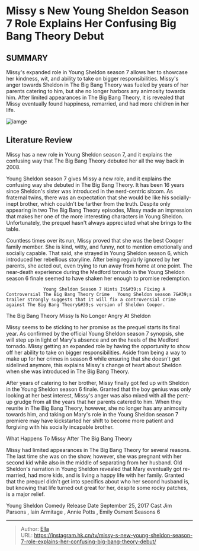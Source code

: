 # Missy s New Young Sheldon Season 7 Role Explains Her Confusing Big Bang Theory Debut


## SUMMARY 



  Missy&#39;s expanded role in Young Sheldon season 7 allows her to showcase her kindness, wit, and ability to take on bigger responsibilities.   Missy&#39;s anger towards Sheldon in The Big Bang Theory was fueled by years of her parents catering to him, but she no longer harbors any animosity towards him.   After limited appearances in The Big Bang Theory, it is revealed that Missy eventually found happiness, remarried, and had more children in her life.  

![iamge](https://static1.srcdn.com/wordpress/wp-content/uploads/wm/2024/01/raegan-revord-as-missy-from-young-sheldon-courtney-henggeler-as-missy-from-the-big-bang-theory.jpg)

## Literature Review

Missy has a new role in Young Sheldon season 7, and it explains the confusing way that The Big Bang Theory debuted her all the way back in 2008.




Young Sheldon season 7 gives Missy a new role, and it explains the confusing way she debuted in The Big Bang Theory. It has been 16 years since Sheldon&#39;s sister was introduced in the nerd-centric sitcom. As fraternal twins, there was an expectation that she would be like his socially-inept brother, which couldn&#39;t be farther from the truth. Despite only appearing in two The Big Bang Theory episodes, Missy made an impression that makes her one of the more interesting characters in Young Sheldon. Unfortunately, the prequel hasn&#39;t always appreciated what she brings to the table.




Countless times over its run, Missy proved that she was the best Cooper family member. She is kind, witty, and funny, not to mention emotionally and socially capable. That said, she strayed in Young Sheldon season 6, which introduced her rebellious storyline. After being regularly ignored by her parents, she acted out, even trying to run away from home at one point. The near-death experience during the Medford tornado in the Young Sheldon season 6 finale seemed to have shaken her enough to promise redemption.

                  Young Sheldon Season 7 Hints It&#39;s Fixing A Controversial The Big Bang Theory Crime   Young Sheldon season 7&#39;s trailer strongly suggests that it will fix a controversial crime against The Big Bang Theory&#39;s version of Sheldon Cooper.    


 The Big Bang Theory Missy Is No Longer Angry At Sheldon 
          

Missy seems to be sticking to her promise as the prequel starts its final year. As confirmed by the official Young Sheldon season 7 synopsis, she will step up in light of Mary&#39;s absence and on the heels of the Medford tornado. Missy getting an expanded role by having the opportunity to show off her ability to take on bigger responsibilities. Aside from being a way to make up for her crimes in season 6 while ensuring that she doesn&#39;t get sidelined anymore, this explains Missy&#39;s change of heart about Sheldon when she was introduced in The Big Bang Theory.




After years of catering to her brother, Missy finally got fed up with Sheldon in the Young Sheldon season 6 finale. Granted that the boy genius was only looking at her best interest, Missy&#39;s anger was also mixed with all the pent-up grudge from all the years that her parents catered to him. When they reunite in The Big Bang Theory, however, she no longer has any animosity towards him, and taking on Mary&#39;s role in the Young Sheldon season 7 premiere may have kickstarted her shift to become more patient and forgiving with his socially incapable brother.



 What Happens To Missy After The Big Bang Theory 
          

Missy had limited appearances in The Big Bang Theory for several reasons. The last time she was on the show, however, she was pregnant with her second kid while also in the middle of separating from her husband. Old Sheldon&#39;s narration in Young Sheldon revealed that Mary eventually got re-married, had more kids, and is living a happy life with her family. Granted that the prequel didn&#39;t get into specifics about who her second husband is, but knowing that life turned out great for her, despite some rocky patches, is a major relief.




   Young Sheldon  Comedy     Release Date    September 25, 2017     Cast    Jim Parsons , Iain Armitage , Annie Potts , Emily Osment     Seasons    6      


---

> Author: [Ella](https://instagram.hk.cn/)  
> URL: https://instagram.hk.cn/tv/missy-s-new-young-sheldon-season-7-role-explains-her-confusing-big-bang-theory-debut/  

